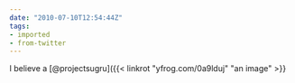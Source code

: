 ```yaml
---
date: "2010-07-10T12:54:44Z"
tags:
- imported
- from-twitter
---
```

I believe a [@projectsugru]({{< linkrot "yfrog.com/0a9lduj" "an image" >}}
